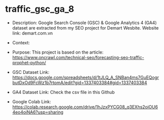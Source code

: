 # traffic_gsc_ga_8
- Description: Google Search Console (GSC) & Google Analytics 4 (GA4) dataset are extracted from my SEO project for Demart Wesbite. Website link: demart.com.vn
- Context: 
- Purpose: This project is based on the article: https://www.oncrawl.com/technical-seo/forecasting-seo-traffic-prophet-python/ 
- GSC Dataset Link: https://docs.google.com/spreadsheets/d/1tJLQ_A_SNBan4ms7GuEQogrbutDxOd9FcWz1b7rtomA/edit?gid=1337403384#gid=1337403384
- GA4 Dataset Link: Check the csv file in this Github

- Google Colab Link: https://colab.research.google.com/drive/1hJzxPYCG08_q3EXhs2oiOU64eo4oiNA6?usp=sharing
